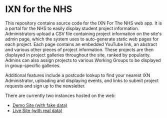 # IXN for the NHS

This repository contains source code for the IXN For The NHS web app. It is a portal for the NHS to easily display student project information. Administrators upload a CSV file containing project information on the site's admin page, which the system uses to auto-generate static web pages for each project. Each page contains an embedded YouTube link, an abstract and various other pieces of project information. These projects are then displayed in project galleries throughout the site, ranked by popularity. Admins can also assign projects to various Working Groups to be displayed in group-specific galleries. 

Additional features include a postcode lookup to find your nearest IXN Administrator, uploading and displaying events, and links to submit project requests and sign up to the newsletter. 

There are currently two instances hosted on the web: 
* [Demo Site (with fake data)](http://ixnportal.com/ixnforthenhsdemo)
* [Live Site (with real data)](http://ixnportal.com/ixnforthenhs)


